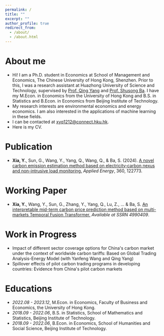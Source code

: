 ```yaml
---
permalink: /
title: ""
excerpt: ""
author_profile: true
redirect_from: 
  - /about/
  - /about.html
---
```


<span class='anchor' id='about-me'></span>
# About me
- Hi! I am a Ph.D. student in Economics at School of Management and Economics, The Chinese University of Hong Kong, Shenzhen. Prior to this, I was a research assistant at Huazhong University of Science and Technology, supervised by [Prof. Qing Yang](https://scholar.google.com/citations?user=dRMbTCMAAAAJ&hl=en) and [Prof. Shusong Ba](https://www.hkexgroup.com/Media-Centre/Corporate-Events/RMB-FIC-Conference/Past-Events/RMB-FIC-Conference-2019/Speakers/Hong-Kong/Prof-Shusong-BA?sc_lang=en). I have my M.Econ. in Economics from the University of Hong Kong and B.S. in Statistics and B.Econ. in Economics from Beijing Institute of Technology.
- My research interests are environmental economics and energy economics. I am also interested in the applications of machine learning in these fields.
- I can be contacted at [xyq1212@connect.hku.hk](xyq1212@connect.hku.hk).
- Here is my CV.

# Publication
- **Xia, Y.**, Sun, G., Wang, Y., Yang, Q., Wang, Q., & Ba, S. (2024). [A novel carbon emission estimation method based on electricity‑carbon nexus and non-intrusive load monitoring.](https://doi.org/10.1016/j.apenergy.2024.122773) *Applied Energy*, 360, 122773.

# Working Paper
- **Xia, Y.**, Wang, Y., Sun, G., Zhang, Y., Yang, Q., Lu, Z., ... & Ba, S. [An interpretable mid-term carbon price prediction method based on multi-markets Temporal Fusion Transformer.](https://papers.ssrn.com/sol3/papers.cfm?abstract_id=4990409) *Available at SSRN 4990409*.

# Work in Progress
- Impact of different sector coverage options for China's carbon market under the context of worldwide carbon tariffs: Based on Global Trading Analysis-Energy Model (with Yanfeng Wang and Qing Yang)
- Spillover effects of pilot carbon trading programs in developing countries: Evidence from China's pilot carbon markets

# Educations
- *2022.08 - 2023.12*, M.Econ. in Economics, Faculty of Business and Economics, the University of Hong Kong.
- *2018.09 - 2022.06*, B.S. in Statistics, School of Mathematics and Statistics, Beijing Institute of Technology.
- *2018.09 - 2022.06*, B.Econ. in Economics, School of Humanities and Social Science, Beijing Institute of Technology. 
